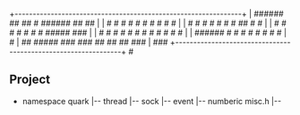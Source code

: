 +---------------------------------------------------------------+
|      ######      ##     ##         #       ######     ##  ##  |
|     #      #      #      #       # #       #     #    #  #    |
|    #      #      #      #       # #       #   ##     # #      |
|   #   #  #      #      #      #   #      #####      ###       |
|  #    # #      #      #      # # #      #    #     #  #       |
|  ######       #      #     #     #     #    #     #   #       |  #
|       ##       #####     ###    ###   ##   ##    ##   ###     | ###
+---------------------------------------------------------------+  #



Project
----------

- namespace
     quark
       |-- thread
       |-- sock
       |-- event
       |-- numberic     misc.h
       |--
